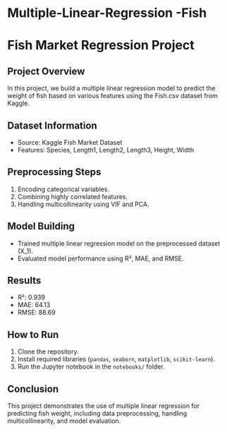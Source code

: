 # Multiple-Linear-Regression -Fish
# Fish Market Regression Project

## Project Overview
In this project, we build a multiple linear regression model to predict the weight of fish based on various features using the Fish.csv dataset from Kaggle.

## Dataset Information
- Source: Kaggle Fish Market Dataset
- Features: Species, Length1, Length2, Length3, Height, Width

## Preprocessing Steps
1. Encoding categorical variables.
2. Combining highly correlated features.
3. Handling multicollinearity using VIF and PCA.

## Model Building
- Trained multiple linear regression model on the preprocessed dataset (X_1).
- Evaluated model performance using R², MAE, and RMSE.

## Results
- R²: 0.939
- MAE: 64.13
- RMSE: 88.69

## How to Run
1. Clone the repository.
2. Install required libraries (`pandas`, `seaborn`, `matplotlib`, `scikit-learn`).
3. Run the Jupyter notebook in the `notebooks/` folder.

## Conclusion
This project demonstrates the use of multiple linear regression for predicting fish weight, including data preprocessing, handling multicollinearity, and model evaluation.


